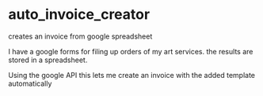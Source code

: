 # auto_invoice_creator
creates an invoice from google spreadsheet

I have a google forms for filing up orders of my art services.
the results are stored in a spreadsheet.

Using the google API this lets me create an invoice with the added template automatically

